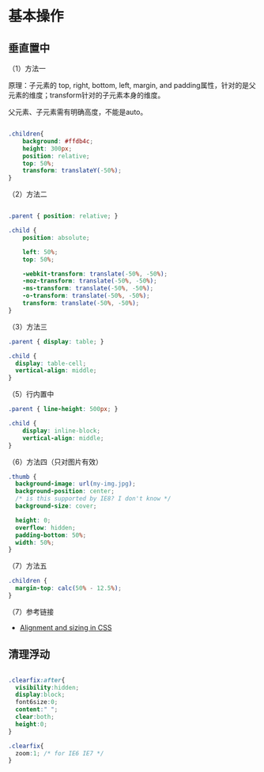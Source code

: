 # 基本操作

## 垂直置中

（1）方法一

原理：子元素的 top, right, bottom, left, margin, and padding属性，针对的是父元素的维度；transform针对的子元素本身的维度。

父元素、子元素需有明确高度，不能是auto。

```css

.children{
	background: #ffdb4c;
	height: 300px;
	position: relative;
	top: 50%;
	transform: translateY(-50%);
}

```

（2）方法二

```css

.parent { position: relative; }

.child {
    position: absolute;

    left: 50%;
    top: 50%;

    -webkit-transform: translate(-50%, -50%);
    -moz-transform: translate(-50%, -50%);
    -ms-transform: translate(-50%, -50%);
    -o-transform: translate(-50%, -50%);
    transform: translate(-50%, -50%);
}

```

（3）方法三

```css
.parent { display: table; }

.child {
  display: table-cell;
  vertical-align: middle;
}
```

（5）行内置中

```css
.parent { line-height: 500px; }

.child {
    display: inline-block;
    vertical-align: middle;
}
```

（6）方法四（只对图片有效）

```css
.thumb {
  background-image: url(my-img.jpg);
  background-position: center;
  /* is this supported by IE8? I don't know */
  background-size: cover;

  height: 0;
  overflow: hidden;
  padding-bottom: 50%;
  width: 50%;
}
```

（7）方法五

```css
.children {
  margin-top: calc(50% - 12.5%);
}
```

（7）参考链接

- [Alignment and sizing in CSS](https://timseverien.com/articles/snippets/136-alignment-sizing-css/)

## 清理浮动

```css

.clearfix:after{
  visibility:hidden;
  display:block;
  font6size:0;
  content:" ";
  clear:both;
  height:0;
}

.clearfix{
  zoom:1; /* for IE6 IE7 */
}

```

